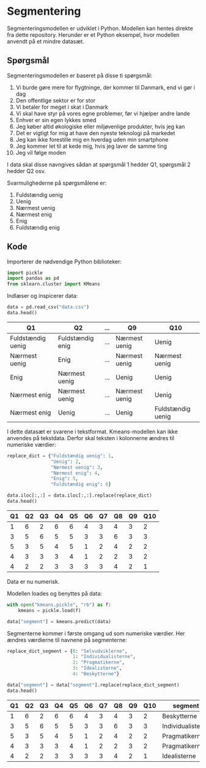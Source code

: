 # Segmentering

Segmenteringsmodellen er udviklet i Python. Modellen kan hentes direkte fra dette repository. Herunder er et Python eksempel, hvor modellen anvendt på et mindre datasæt.

## Spørgsmål
Segmenteringsmodellen er baseret på disse ti spørgsmål:

1. Vi burde gøre mere for flygtninge, der kommer til Danmark, end vi gør i dag
2. Den offentlige sektor er for stor
3. Vi betaler for meget i skat i Danmark
4. Vi skal have styr på vores egne problemer, før vi hjælper andre lande
5. Enhver er sin egen lykkes smed
6. Jeg køber altid økologiske eller miljøvenlige produkter, hvis jeg kan
7. Det er vigtigt for mig at have den nyeste teknologi på markedet
8. Jeg kan ikke forestille mig en hverdag uden min smartphone
9. Jeg kommer let til at kede mig, hvis jeg laver de samme ting
10. Jeg vil følge moden

I data skal disse navngives sådan at spørgsmål 1 hedder Q1, spørgsmål 2 hedder Q2 osv.

Svarmulighederne på spørgsmålene er:
1. Fuldstændig uenig
2. Uenig
3. Nærmest uenig
4. Nærmest enig
5. Enig
6. Fuldstændig enig


## Kode
Importerer de nødvendige Python biblioteker:
```python
import pickle
import pandas as pd
from sklearn.cluster import KMeans
```

Indlæser og inspicerer data:
```python
data = pd.read_csv("data.csv")
data.head()
```
|                Q1 |               Q2|...|            Q9|               Q10|
|-------------------|-----------------|---|--------------|------------------|
| Fuldstændig uenig | Fuldstændig enig|...|Nærmest uenig |             Uenig|
|     Nærmest uenig |             Enig|...|Nærmest uenig |     Nærmest uenig|
|              Enig |    Nærmest uenig|...|        Uenig |             Uenig|
|      Nærmest enig |    Nærmest uenig|...|Nærmest uenig |             Uenig|
|      Nærmest enig |            Uenig|...|        Uenig | Fuldstændig uenig|

I dette datasæt er svarene i tekstformat. Kmeans-modellen kan ikke anvendes på tekstdata. Derfor skal teksten i kolonnerne ændres til numeriske værdier:

```python
replace_dict = {"Fuldstændig uenig": 1,
                "Uenig": 2,
                "Nærmest uenig": 3,
                "Nærmest enig": 4,
                "Enig": 5,
                "Fuldstændig enig": 6}

data.iloc[:,:] = data.iloc[:,:].replace(replace_dict)
data.head()
```
| Q1 | Q2 | Q3 | Q4 | Q5 | Q6 | Q7 | Q8 | Q9 | Q10 |
|----|----|----|----|----|----|----|----|----|-----|
| 1  | 6  | 2  | 6  | 6  | 4  | 3  | 4  | 3  | 2   |
| 3  | 5  | 6  | 5  | 5  | 3  | 3  | 6  | 3  | 3   |
| 5  | 3  | 5  | 4  | 5  | 1  | 2  | 4  | 2  | 2   |
| 4  | 3  | 3  | 3  | 4  | 1  | 2  | 2  | 3  | 2   |
| 4  | 2  | 2  | 3  | 3  | 3  | 3  | 4  | 2  | 1   |

Data er nu numerisk.

Modellen loades og benyttes på data:
```python
with open("kmeans.pickle", "rb") as f:
    kmeans = pickle.load(f)

data["segment"] = kmeans.predict(data)
```

Segmenterne kommer i første omgang ud som numeriske værdier. Her ændres værdierne til navnene på segmenterne:
```python
replace_dict_segment = {0: "Selvudviklerne",
                        1: "Individualisterne",
                        2: "Pragmatikerne",
                        3: "Idealisterne",
                        4: "Beskytterne"}

data["segment"] = data["segment"].replace(replace_dict_segment)
data.head()
```

| Q1 | Q2 | Q3 | Q4 | Q5 | Q6 | Q7 | Q8 | Q9 | Q10 | segment           |
|----|----|----|----|----|----|----|----|----|-----|-------------------|
| 1  | 6  | 2  | 6  | 6  | 4  | 3  | 4  | 3  | 2   | Beskytterne       |
| 3  | 5  | 6  | 5  | 5  | 3  | 3  | 6  | 3  | 3   | Individualisterne |
| 5  | 3  | 5  | 4  | 5  | 1  | 2  | 4  | 2  | 2   | Pragmatikerne     |
| 4  | 3  | 3  | 3  | 4  | 1  | 2  | 2  | 3  | 2   | Pragmatikerne     |
| 4  | 2  | 2  | 3  | 3  | 3  | 3  | 4  | 2  | 1   | Idealisterne      |
